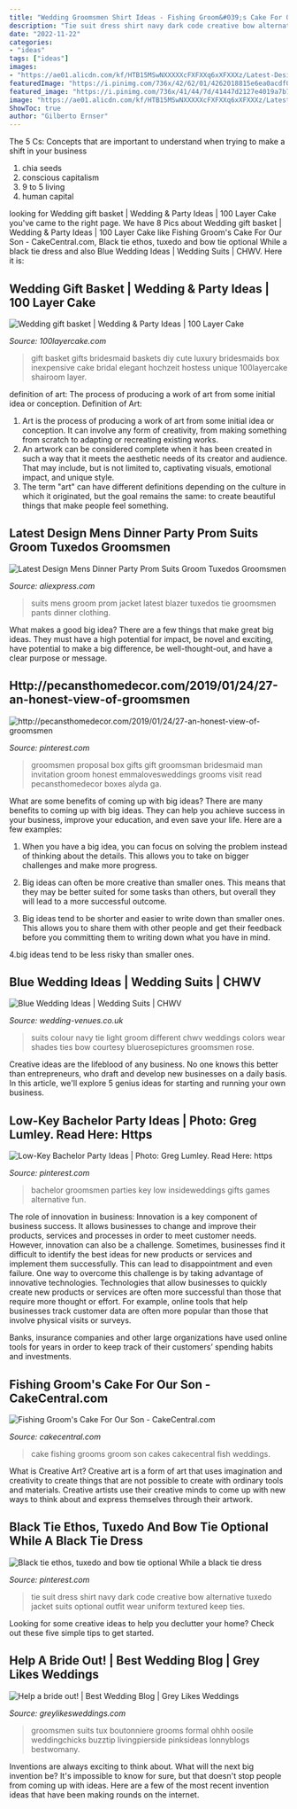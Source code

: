 ```yaml
---
title: "Wedding Groomsmen Shirt Ideas - Fishing Groom&#039;s Cake For Our Son"
description: "Tie suit dress shirt navy dark code creative bow alternative tuxedo jacket suits optional outfit wear uniform textured keep ties"
date: "2022-11-22"
categories:
- "ideas"
tags: ["ideas"]
images:
- "https://ae01.alicdn.com/kf/HTB15MSwNXXXXXcFXFXXq6xXFXXXz/Latest-Design-Mens-Dinner-Party-Prom-Suits-Groom-Tuxedos-Groomsmen-Wedding-Blazer-Suits-Jacket-Pants-Tie.jpg"
featuredImage: "https://i.pinimg.com/736x/42/62/01/4262018815e6ea0acdf052ddf0125ac8--low-key-groomsmen.jpg"
featured_image: "https://i.pinimg.com/736x/41/44/7d/41447d2127e4019a7b70252931d39962.jpg"
image: "https://ae01.alicdn.com/kf/HTB15MSwNXXXXXcFXFXXq6xXFXXXz/Latest-Design-Mens-Dinner-Party-Prom-Suits-Groom-Tuxedos-Groomsmen-Wedding-Blazer-Suits-Jacket-Pants-Tie.jpg"
ShowToc: true
author: "Gilberto Ernser"
---
```



The 5 Cs: Concepts that are important to understand when trying to make a shift in your business
1. chia seeds
2. conscious capitalism
3. 9 to 5 living
4. human capital

	

		
looking for Wedding gift basket | Wedding &amp; Party Ideas | 100 Layer Cake you've came to the right page. We have 8 Pics about Wedding gift basket | Wedding &amp; Party Ideas | 100 Layer Cake like Fishing Groom&#039;s Cake For Our Son - CakeCentral.com, Black tie ethos, tuxedo and bow tie optional While a black tie dress and also Blue Wedding Ideas | Wedding Suits | CHWV. Here it is:
		
    
## Wedding Gift Basket | Wedding &amp; Party Ideas | 100 Layer Cake

<img loading=lazy src="http://100lclive.s3.amazonaws.com/img/ideas/landscape/170622.jpg" onerror="this.onerror=null;this.src='https://tse3.mm.bing.net/th?id=OIP.a1DXckMEVPdRevjIZwhf3AHaJ3&amp;pid=15.1';" alt="Wedding gift basket | Wedding &amp; Party Ideas | 100 Layer Cake">

_Source: 100layercake.com_

>gift basket gifts bridesmaid baskets diy cute luxury bridesmaids box inexpensive cake bridal elegant hochzeit hostess unique 100layercake shairoom layer. 

	

definition of art: The process of producing a work of art from some initial idea or conception.
Definition of Art:
1. Art is the process of producing a work of art from some initial idea or conception. It can involve any form of creativity, from making something from scratch to adapting or recreating existing works.
2. An artwork can be considered complete when it has been created in such a way that it meets the aesthetic needs of its creator and audience. That may include, but is not limited to, captivating visuals, emotional impact, and unique style.
3. The term "art" can have different definitions depending on the culture in which it originated, but the goal remains the same: to create beautiful things that make people feel something.

    
## Latest Design Mens Dinner Party Prom Suits Groom Tuxedos Groomsmen

<img loading=lazy src="https://ae01.alicdn.com/kf/HTB15MSwNXXXXXcFXFXXq6xXFXXXz/Latest-Design-Mens-Dinner-Party-Prom-Suits-Groom-Tuxedos-Groomsmen-Wedding-Blazer-Suits-Jacket-Pants-Tie.jpg" onerror="this.onerror=null;this.src='https://tse4.mm.bing.net/th?id=OIP.BmiDuKivnF0MvTSMo61NCwHaHO&amp;pid=15.1';" alt="Latest Design Mens Dinner Party Prom Suits Groom Tuxedos Groomsmen">

_Source: aliexpress.com_

>suits mens groom prom jacket latest blazer tuxedos tie groomsmen pants dinner clothing. 

	

What makes a good big idea?
There are a few things that make great big ideas. They must have a high potential for impact, be novel and exciting, have potential to make a big difference, be well-thought-out, and have a clear purpose or message.

    
## Http://pecansthomedecor.com/2019/01/24/27-an-honest-view-of-groomsmen

<img loading=lazy src="https://i.pinimg.com/736x/41/44/7d/41447d2127e4019a7b70252931d39962.jpg" onerror="this.onerror=null;this.src='https://tse2.mm.bing.net/th?id=OIP.uQFhJ0NsT7dboTAkedYGvwHaJ3&amp;pid=15.1';" alt="http://pecansthomedecor.com/2019/01/24/27-an-honest-view-of-groomsmen">

_Source: pinterest.com_

>groomsmen proposal box gifts gift groomsman bridesmaid man invitation groom honest emmalovesweddings grooms visit read pecansthomedecor boxes alyda ga. 

	

What are some benefits of coming up with big ideas?
There are many benefits to coming up with big ideas. They can help you achieve success in your business, improve your education, and even save your life. Here are a few examples:
1. When you have a big idea, you can focus on solving the problem instead of thinking about the details. This allows you to take on bigger challenges and make more progress.

2. Big ideas can often be more creative than smaller ones. This means that they may be better suited for some tasks than others, but overall they will lead to a more successful outcome.

3. Big ideas tend to be shorter and easier to write down than smaller ones. This allows you to share them with other people and get their feedback before you committing them to writing down what you have in mind.

4.big ideas tend to be less risky than smaller ones.

    
## Blue Wedding Ideas | Wedding Suits | CHWV

<img loading=lazy src="https://www.wedding-venues.co.uk/sites/default/files/Blue-Wedding-Suits-bluerosepictures.jpg" onerror="this.onerror=null;this.src='https://tse1.mm.bing.net/th?id=OIP.w0_VLjlz661u_qYUXQ0p1QHaLI&amp;pid=15.1';" alt="Blue Wedding Ideas | Wedding Suits | CHWV">

_Source: wedding-venues.co.uk_

>suits colour navy tie light groom different chwv weddings colors wear shades ties bow courtesy bluerosepictures groomsmen rose. 

	

Creative ideas are the lifeblood of any business. No one knows this better than entrepreneurs, who draft and develop new businesses on a daily basis. In this article, we'll explore 5 genius ideas for starting and running your own business.

    
## Low-Key Bachelor Party Ideas | Photo: Greg Lumley. Read Here: Https

<img loading=lazy src="https://i.pinimg.com/736x/42/62/01/4262018815e6ea0acdf052ddf0125ac8--low-key-groomsmen.jpg" onerror="this.onerror=null;this.src='https://tse1.mm.bing.net/th?id=OIP.iXSc11NfxMGG_NMQOYQsFQHaLH&amp;pid=15.1';" alt="Low-Key Bachelor Party Ideas | Photo: Greg Lumley. Read Here: https">

_Source: pinterest.com_

>bachelor groomsmen parties key low insideweddings gifts games alternative fun. 

	

The role of innovation in business:
Innovation is a key component of business success. It allows businesses to change and improve their products, services and processes in order to meet customer needs. However, innovation can also be a challenge. Sometimes, businesses find it difficult to identify the best ideas for new products or services and implement them successfully. This can lead to disappointment and even failure.
One way to overcome this challenge is by taking advantage of innovative technologies. Technologies that allow businesses to quickly create new products or services are often more successful than those that require more thought or effort. For example, online tools that help businesses track customer data are often more popular than those that involve physical visits or surveys.

Banks, insurance companies and other large organizations have used online tools for years in order to keep track of their customers’ spending habits and investments.

    
## Fishing Groom&#039;s Cake For Our Son - CakeCentral.com

<img loading=lazy src="https://cdn001.cakecentral.com/gallery/2015/07/900_ktx1mPN0zz-fishing-grooms-cake-for-our-son.jpg" onerror="this.onerror=null;this.src='https://tse4.mm.bing.net/th?id=OIP.2i4Ng9jLdi9bLRzPdBMxsAHaJ3&amp;pid=15.1';" alt="Fishing Groom&#039;s Cake For Our Son - CakeCentral.com">

_Source: cakecentral.com_

>cake fishing grooms groom son cakes cakecentral fish weddings. 

	

What is Creative Art?
Creative art is a form of art that uses imagination and creativity to create things that are not possible to create with ordinary tools and materials. Creative artists use their creative minds to come up with new ways to think about and express themselves through their artwork.

    
## Black Tie Ethos, Tuxedo And Bow Tie Optional While A Black Tie Dress

<img loading=lazy src="https://i.pinimg.com/736x/9e/cf/ae/9ecfae42ab04ab20038cf53f6fae5097--black-tie-dress-code-black-tie-dresses.jpg" onerror="this.onerror=null;this.src='https://tse4.mm.bing.net/th?id=OIP._dFsFw2c5Bcl7RmBlXpLFgHaLH&amp;pid=15.1';" alt="Black tie ethos, tuxedo and bow tie optional While a black tie dress">

_Source: pinterest.com_

>tie suit dress shirt navy dark code creative bow alternative tuxedo jacket suits optional outfit wear uniform textured keep ties. 

	

Looking for some creative ideas to help you declutter your home? Check out these five simple tips to get started.

    
## Help A Bride Out! | Best Wedding Blog | Grey Likes Weddings

<img loading=lazy src="http://www.greylikesweddings.com/wp-content/uploads/2013/06/purple-groom-619x928.jpg" onerror="this.onerror=null;this.src='https://tse4.mm.bing.net/th?id=OIP.fWPLSp2804nZjK9FipqbJgHaLG&amp;pid=15.1';" alt="Help a bride out! | Best Wedding Blog | Grey Likes Weddings">

_Source: greylikesweddings.com_

>groomsmen suits tux boutonniere grooms formal ohhh oosile weddingchicks buzztip livingpierside pinksideas lonnyblogs bestwomany. 

	

Inventions are always exciting to think about. What will the next big invention be? It's impossible to know for sure, but that doesn't stop people from coming up with ideas. Here are a few of the most recent invention ideas that have been making rounds on the internet.

